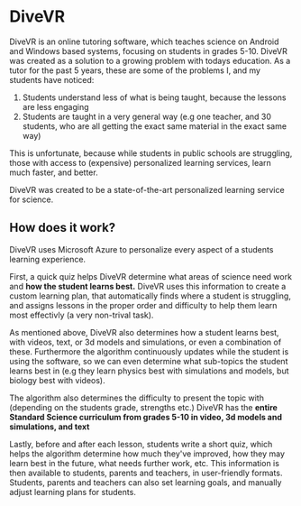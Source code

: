 
<h1> DiveVR </h1>

DiveVR is an online tutoring software, which teaches science on Android and Windows based systems, focusing on students in grades 5-10.
DiveVR was created as a solution to a growing problem with todays education. As a tutor for the past 5 years, these are some of the problems I, and my students have noticed:

1. Students understand less of what is being taught, because the lessons are less engaging
2. Students are taught in a very general way (e.g one teacher, and 30 students, who are all getting the exact same material in the exact same way)

This is unfortunate, because while students in public schools are struggling, those with access to (expensive) personalized learning services, learn much faster, and better.

DiveVR was created to be a state-of-the-art personalized learning service for science. 

<h2> How does it work? </h2>
DiveVR uses Microsoft Azure to personalize every aspect of a students learning experience.

First, a quick quiz helps DiveVR determine what areas of science need work and <b>how the student learns best.</b> DiveVR uses this information to create a custom learning plan,
that automatically finds where a student is struggling, and assigns lessons in the proper order and difficulty to help them learn most effectivly (a very non-trival task).

As mentioned above, DiveVR also determines how a student learns best, with videos, text, or 3d models and simulations, or even a combination of these. Furthermore the algorithm
continuously updates while the student is using the software, so we can even determine what sub-topics the student learns best in (e.g they learn physics best with simulations and models, but biology best with videos).

The algorithm also determines the difficulty to present the topic with (depending on the students grade, strengths etc.) DiveVR has the <b>entire Standard Science curriculum from grades 5-10 in video, 3d models and simulations, and text</b>

Lastly, before and after each lesson, students write a short quiz, which helps the algorithm determine how much they've improved, how they may learn best in the future, what needs further work, etc.
This information is then available to students, parents and teachers, in user-friendly formats. Students, parents and teachers can also set learning goals, and manually adjust learning plans for students.
